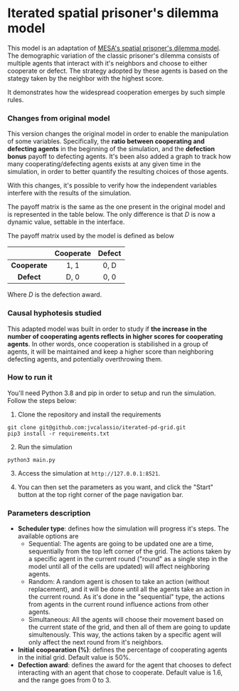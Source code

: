 # Iterated spatial prisoner's dilemma model

This model is an adaptation of [MESA's spatial prisoner's dilemma model](https://github.com/projectmesa/mesa/tree/v0.9.0/examples). The demographic variation of the classic prisoner's dilemma consists of multiple agents that interact with it's neighbors and choose to either cooperate or defect. The strategy adopted by these agents is based on the stategy taken by the neighbor with the highest score.

It demonstrates how the widespread cooperation emerges by such simple rules.

### Changes from original model

This version changes the original model in order to enable the manipulation of some variables. Specifically, the **ratio between cooperating and defecting agents** in the beginning of the simulation, and the **defection bonus** payoff to defecting agents. It's been also added a graph to track how many cooperating/defecting agents exists at any given time in the simulation, in order to better quantify the resulting choices of those agents.

With this changes, it's possible to verify how the independent variables interfere with the results of the simulation.

The payoff matrix is the same as the one present in the original model and is represented in the table below. The only difference is that *D* is now a dynamic value, settable in the interface.

The payoff matrix used by the model is defined as below

|               | Cooperate | Defect|
|:-------------:|:---------:|:-----:|
| **Cooperate** | 1, 1      | 0, D  |
| **Defect**    | D, 0      | 0, 0  |

Where *D* is the defection award.

### Causal hyphotesis studied

This adapted model was built in order to study if **the increase in the number of cooperating agents reflects in higher scores for cooperating agents**. In other words, once cooperation is stabilished in a group of agents, it will be maintained and keep a higher score than neighboring defecting agents, and potentially overthrowing them.

### How to run it

You'll need Python 3.8 and pip in order to setup and run the simulation. Follow the steps below:

1. Clone the repository and install the requirements

```
git clone git@github.com:jvcalassio/iterated-pd-grid.git
pip3 install -r requirements.txt
```

2. Run the simulation

```
python3 main.py
```

3. Access the simulation at `http://127.0.0.1:8521`.

4. You can then set the parameters as you want, and click the "Start" button at the top right corner of the page navigation bar.

### Parameters description

- **Scheduler type**: defines how the simulation will progress it's steps. The available options are
  - Sequential: The agents are going to be updated one are a time, sequentially from the top left corner of the grid. The actions taken by a specific agent in the current round ("round" as a single step in the model until all of the cells are updated) will affect neighboring agents.
  - Random: A random agent is chosen to take an action (without replacement), and it will be done until all the agents take an action in the current round. As it's done in the "sequential" type, the actions from agents in the current round influence actions from other agents.
  - Simultaneous: All the agents will choose their movement based on the current state of the grid, and then all of them are going to update simultenously. This way, the actions taken by a specific agent will only affect the next round from it's neighbors.
- **Initial coopearation (%)**: defines the percentage of cooperating agents in the initial grid. Default value is 50%.
- **Defection award**: defines the award for the agent that chooses to defect interacting with an agent that chose to cooperate. Default value is 1.6, and the range goes from 0 to 3.